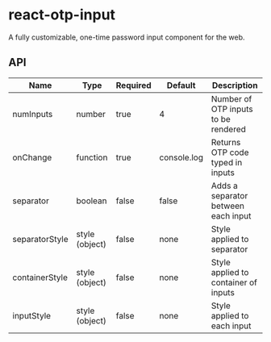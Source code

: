 # react-otp-input

A fully customizable, one-time password input component for the web.

<!-- TODO: Installation-->
<!-- TODO: Basic Usage -->

## API

| Name           | Type           | Required | Default     | Description                          |
| -------------- | -------------- | -------- | ----------- | ------------------------------------ |
| numInputs      | number         | true     | 4           | Number of OTP inputs to be rendered  |
| onChange       | function       | true     | console.log | Returns OTP code typed in inputs     |
| separator      | boolean        | false    | false       | Adds a separator between each input  |
| separatorStyle | style (object) | false    | none        | Style applied to separator           |
| containerStyle | style (object) | false    | none        | Style applied to container of inputs |
| inputStyle     | style (object) | false    | none        | Style applied to each input          |

<!-- TODO: Contributions -->
<!-- TODO: License -->
